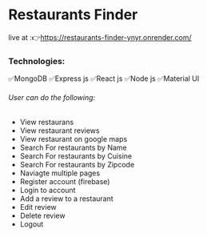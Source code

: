 # Restaurants Finder 

live at :👉https://restaurants-finder-ynyr.onrender.com/

<h3>Technologies:</h3>
✅MongoDB
✅Express js
✅React js
✅Node js
✅Material UI

<h6>User can do the following:</h6>
<ul>
<li>View restaurans</li>
<li>View restaurant reviews</li> 
<li>View restaurant on google maps</li>
<li>Search For restaurants by Name</li>
<li>Search For restaurants by Cuisine</li>
<li>Search For restaurants by Zipcode</li>
<li>Naviagte multiple pages</li>
<li>Register account (firebase)</li>
<li>Login to account</li>
<li>Add a review to a restaurant</li>
<li>Edit review</li>
<li>Delete review</li>
<li>Logout</li>
</ul>






